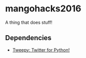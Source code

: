 # mangohacks2016
A thing that does stuff!

Dependencies
------------
- [Tweepy: Twitter for Python!](https://github.com/tweepy/tweepy)